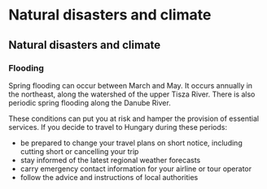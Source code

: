 # Natural disasters and climate

## Natural disasters and climate

### Flooding

Spring flooding can occur between March and May. It occurs annually in the northeast, along the watershed of the upper Tisza River. There is also periodic spring flooding along the Danube River.

These conditions can put you at risk and hamper the provision of essential services. If you decide to travel to Hungary during these periods:

* be prepared to change your travel plans on short notice, including cutting short or cancelling your trip
* stay informed of the latest regional weather forecasts
* carry emergency contact information for your airline or tour operator
* follow the advice and instructions of local authorities